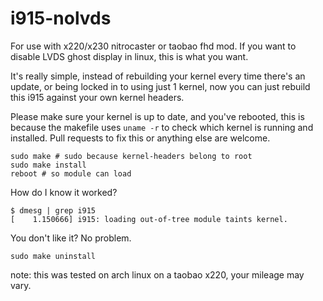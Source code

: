 # i915-nolvds
For use with x220/x230 nitrocaster or taobao fhd mod. If you want to disable LVDS ghost display in linux, this is what you want. 

It's really simple, instead of rebuilding your kernel every time there's an update, or being locked in to using just 1 kernel, now you can just rebuild this i915 against your own kernel headers.

Please make sure your kernel is up to date, and you've rebooted, this is because the makefile uses `uname -r` to check which kernel is running and installed. Pull requests to fix this or anything else are welcome.

```
sudo make # sudo because kernel-headers belong to root
sudo make install
reboot # so module can load
```
How do I know it worked?
``` 
$ dmesg | grep i915
[    1.150666] i915: loading out-of-tree module taints kernel.
```

You don't like it? No problem.
```
sudo make uninstall
```

note: this was tested on arch linux on a taobao x220, your mileage may vary.
